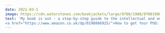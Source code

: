 ```yaml
---
date: 2021-03-1
image: https://cdn.waterstones.com/bookjackets/large/9780/1988/9780198866923.jpg
text: 'My book is out - a step-by-step guide to the intellectual and emotional rollercoaster of Your PhD.<br><br>
<a href="https://www.amazon.co.uk/dp/0198866925/">How to get Your PhD: A Handbook for the Journey</a> is now available.'
---
```

